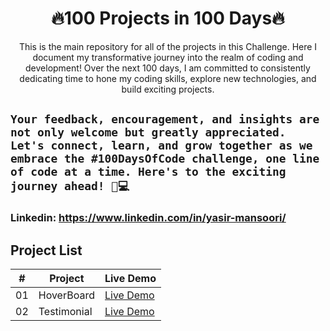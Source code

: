 <h1 align="center">🔥100 Projects in 100 Days🔥</h1>

<div align="center">
This is the main repository for all of the projects in this Challenge. Here I document my transformative journey into the realm of coding and development! Over the next 100 days, I am committed to consistently dedicating time to hone my coding skills, explore new technologies, and build exciting projects.
</div>

## `Your feedback, encouragement, and insights are not only welcome but greatly appreciated. Let's connect, learn, and grow together as we embrace the #100DaysOfCode challenge, one line of code at a time. Here's to the exciting journey ahead! 🚀💻`

### Linkedin: https://www.linkedin.com/in/yasir-mansoori/

## Project List

|   #   | Project        | Live Demo     |
| :---: | -------------- | ------------- |
|  01   | HoverBoard | [Live Demo](https://100days100projects-day-1.netlify.app/) |
|  02  | Testimonial | [Live Demo](https://100days100projects-day-2.netlify.app/) |
